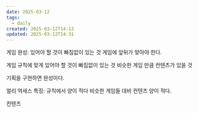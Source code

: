 ```yaml
---
date: 2025-03-12
tags:
  - daily
created: 2025-03-12T14:13
updated: 2025-03-12T14:31
---
```

게임 완성: 있어야 할 것이 빠짐없이 있는 것
게임에 앞뒤가 맞아야 한다.

게임 규칙에 맞게 있어야 할 것이 빠짐없이 있는 것
비슷한 게임 만큼 컨텐츠가 있을 것 

기획을 구현하면 완성이다.

얼리 억세스 특징: 규칙에서 양이 적다
비슷한 게임들 대비 컨텐츠 양이 적다.

컨텐츠